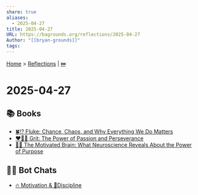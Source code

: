 ```yaml
---
share: true
aliases:
  - 2025-04-27
title: 2025-04-27
URL: https://bagrounds.org/reflections/2025-04-27
Author: "[[bryan-grounds]]"
tags: 
---
```

[Home](../index.md) > [Reflections](./index.md) | [⏮️](./2025-04-26.md)  
# 2025-04-27  
## 📚 Books  
- [🍀⁉️ Fluke: Chance, Chaos, and Why Everything We Do Matters](../books/fluke-chance-chaos-and-why-everything-we-do-matters.md)  
- [❤️‍🔥💪 Grit: The Power of Passion and Perseverance](../books/grit-the-power-of-passion-and-perseverance.md)  
- [🎯🧠 The Motivated Brain: What Neuroscience Reveals About the Power of Purpose](../books/the-motivated-brain-what-neuroscience-reveals-about-the-power-of-purpose.md)  
  
## 🤖💬 Bot Chats  
- [🔥 Motivation & 🧘Discipline](../bot-chats/motivation-and-discipline.md)  
